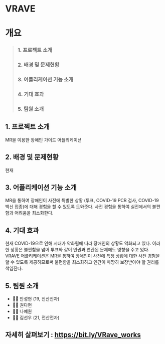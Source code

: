 # VRAVE


# 개요
 > ### 1. 프로젝트 소개
 > ### 2. 배경 및 문제현황
 > ### 3. 어플리케이션 기능 소개
 > ### 4. 기대 효과
 > ### 5. 팀원 소개


## 1. 프로젝트 소개
MR을 이용한 장애인 가이드 어플리케이션


## 2. 배경 및 문제현황
현재

## 3. 어플리케이션 기능 소개
MR을 통하여 장애인이 사전에 특별한 상황 (투표, COVID-19 PCR 검사, COVID-19 백신 접종)에 대해 경험을 할 수 있도록 도와준다. 사전 경험을 통하여 실전에서의 불편함과 어려움을 최소화한다.


## 4. 기대 효과
현재 COVID-19으로 인해 시대가 악화됨에 따라 장애인의 상황도 악화되고 있다. 이러한 상황은 불편함을 넘어 투표와 같이 인권과 연관된 문제에도 영향을 주고 있다. VRAVE 어플리케이션은 MR을 통하여 장애인이 사전에 특정 상황에 대한 사전 경험을 할 수 있도록 제공하므로써 불편함을 최소화하고 인간이 마땅히 보장받아야 할 권리를 책임진다.


## 5. 팀원 소개
* 🧑‍💻 안성현 (19, 전산전자)
* 👩‍💻 권다현
* 👩‍💻 나예원
* 🧑‍💻 김선우 (21, 전산전자)


## 자세히 살펴보기 : <https://bit.ly/VRave_works>
